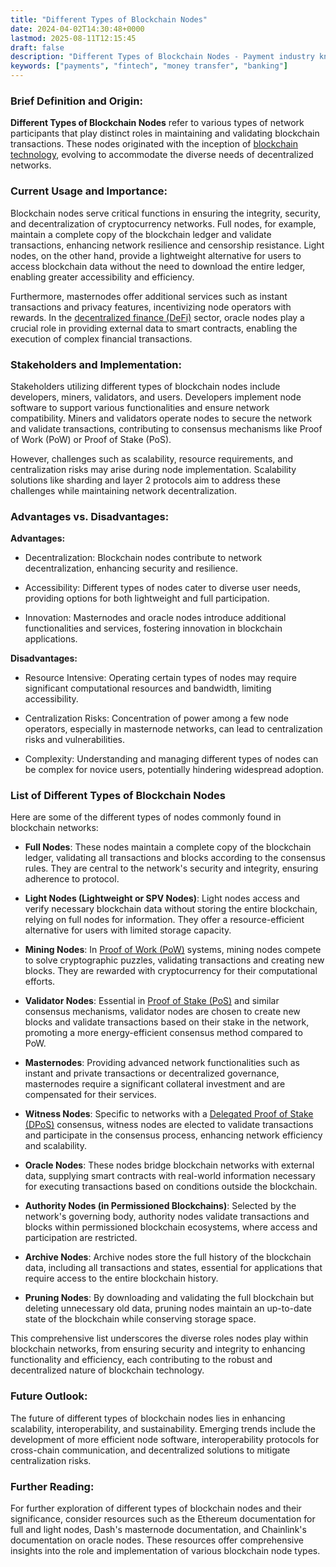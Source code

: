 ```yaml
---
title: "Different Types of Blockchain Nodes"
date: 2024-04-02T14:30:48+0000
lastmod: 2025-08-11T12:15:45
draft: false
description: "Different Types of Blockchain Nodes - Payment industry knowledge and insights"
keywords: ["payments", "fintech", "money transfer", "banking"]
---
```


### Brief Definition and Origin:

**Different Types of Blockchain Nodes** refer to various types of network participants that play distinct roles in maintaining and validating blockchain transactions. These nodes originated with the inception of [blockchain technology](https://faisalkhan.com/learn/payments-wiki/blockchain/blockchain-technology/), evolving to accommodate the diverse needs of decentralized networks.

### Current Usage and Importance:

Blockchain nodes serve critical functions in ensuring the integrity, security, and decentralization of cryptocurrency networks. Full nodes, for example, maintain a complete copy of the blockchain ledger and validate transactions, enhancing network resilience and censorship resistance. Light nodes, on the other hand, provide a lightweight alternative for users to access blockchain data without the need to download the entire ledger, enabling greater accessibility and efficiency.

Furthermore, masternodes offer additional services such as instant transactions and privacy features, incentivizing node operators with rewards. In the [decentralized finance (DeFi)](https://faisalkhan.com/learn/payments-wiki/defi-decentralized-finance/) sector, oracle nodes play a crucial role in providing external data to smart contracts, enabling the execution of complex financial transactions.

### Stakeholders and Implementation:

Stakeholders utilizing different types of blockchain nodes include developers, miners, validators, and users. Developers implement node software to support various functionalities and ensure network compatibility. Miners and validators operate nodes to secure the network and validate transactions, contributing to consensus mechanisms like Proof of Work (PoW) or Proof of Stake (PoS).

However, challenges such as scalability, resource requirements, and centralization risks may arise during node implementation. Scalability solutions like sharding and layer 2 protocols aim to address these challenges while maintaining network decentralization.

### Advantages vs. Disadvantages:

**Advantages:**

- Decentralization: Blockchain nodes contribute to network decentralization, enhancing security and resilience.

- Accessibility: Different types of nodes cater to diverse user needs, providing options for both lightweight and full participation.

- Innovation: Masternodes and oracle nodes introduce additional functionalities and services, fostering innovation in blockchain applications.

**Disadvantages:**

- Resource Intensive: Operating certain types of nodes may require significant computational resources and bandwidth, limiting accessibility.

- Centralization Risks: Concentration of power among a few node operators, especially in masternode networks, can lead to centralization risks and vulnerabilities.

- Complexity: Understanding and managing different types of nodes can be complex for novice users, potentially hindering widespread adoption.

### List of Different Types of Blockchain Nodes

Here are some of the different types of nodes commonly found in blockchain networks:

- **Full Nodes**: These nodes maintain a complete copy of the blockchain ledger, validating all transactions and blocks according to the consensus rules. They are central to the network's security and integrity, ensuring adherence to protocol.

- **Light Nodes (Lightweight or SPV Nodes)**: Light nodes access and verify necessary blockchain data without storing the entire blockchain, relying on full nodes for information. They offer a resource-efficient alternative for users with limited storage capacity.

- **Mining Nodes**: In [Proof of Work (PoW)](https://faisalkhan.com/learn/payments-wiki/proof-of-work-pow/) systems, mining nodes compete to solve cryptographic puzzles, validating transactions and creating new blocks. They are rewarded with cryptocurrency for their computational efforts.

- **Validator Nodes**: Essential in [Proof of Stake (PoS)](https://faisalkhan.com/learn/payments-wiki/proof-of-stake-pos/) and similar consensus mechanisms, validator nodes are chosen to create new blocks and validate transactions based on their stake in the network, promoting a more energy-efficient consensus method compared to PoW.

- **Masternodes**: Providing advanced network functionalities such as instant and private transactions or decentralized governance, masternodes require a significant collateral investment and are compensated for their services.

- **Witness Nodes**: Specific to networks with a [Delegated Proof of Stake (DPoS)](https://faisalkhan.com/learn/payments-wiki/delegated-proof-of-stake-dpos/) consensus, witness nodes are elected to validate transactions and participate in the consensus process, enhancing network efficiency and scalability.

- **Oracle Nodes**: These nodes bridge blockchain networks with external data, supplying smart contracts with real-world information necessary for executing transactions based on conditions outside the blockchain.

- **Authority Nodes (in Permissioned Blockchains)**: Selected by the network's governing body, authority nodes validate transactions and blocks within permissioned blockchain ecosystems, where access and participation are restricted.

- **Archive Nodes**: Archive nodes store the full history of the blockchain data, including all transactions and states, essential for applications that require access to the entire blockchain history.

- **Pruning Nodes**: By downloading and validating the full blockchain but deleting unnecessary old data, pruning nodes maintain an up-to-date state of the blockchain while conserving storage space.

This comprehensive list underscores the diverse roles nodes play within blockchain networks, from ensuring security and integrity to enhancing functionality and efficiency, each contributing to the robust and decentralized nature of blockchain technology.

### Future Outlook:

The future of different types of blockchain nodes lies in enhancing scalability, interoperability, and sustainability. Emerging trends include the development of more efficient node software, interoperability protocols for cross-chain communication, and decentralized solutions to mitigate centralization risks.

### Further Reading:

For further exploration of different types of blockchain nodes and their significance, consider resources such as the Ethereum documentation for full and light nodes, Dash's masternode documentation, and Chainlink's documentation on oracle nodes. These resources offer comprehensive insights into the role and implementation of various blockchain node types.